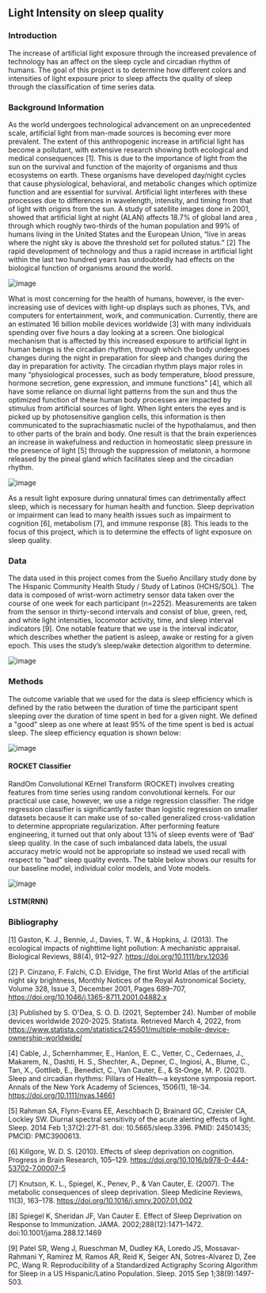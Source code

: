 ## Light Intensity on sleep quality

### Introduction

The increase of artificial light exposure through the increased prevalence of technology has an affect on the sleep cycle and circadian rhythm of humans. The goal of this project is to determine how different colors and intensities of light exposure prior to sleep affects the quality of sleep through the classification of time series data. 

### Background Information

As the world undergoes technological advancement on an unprecedented scale, artificial light from man-made sources is becoming ever more prevalent. The extent of this anthropogenic increase in artificial light has become a pollutant, with extensive research showing both ecological and medical consequences [1]. This is due to the importance of light from the sun on the survival and function of the majority of organisms and thus ecosystems on earth. These organisms have developed day/night cycles that cause physiological, behavioral, and metabolic changes which optimize function and are essential for survival. Artificial light interferes with these processes due to differences in wavelength, intensity, and timing from that of light with origins from the sun. A study of satellite images done in 2001, showed that artificial light at night (ALAN) affects 18.7% of global land area , through which roughly two-thirds of the human population and 99% of humans living in the United States and the European Union, “live in areas where the night sky is above the threshold set for polluted status.” [2] The rapid development of technology and thus a rapid increase in artificial light within the last two hundred years has undoubtedly had effects on the biological function of organisms around the world.

![image](https://user-images.githubusercontent.com/46830657/156947468-01a1c61e-f3b3-4166-a34b-cbec47b72c7f.png)

What is most concerning for the health of humans, however, is the ever-increasing use of devices with light-up displays such as phones, TVs, and computers for entertainment, work, and communication. Currently, there are an estimated 16 billion mobile devices worldwide [3] with many individuals spending over five hours a day looking at a screen. One biological mechanism that is affected by this increased exposure to artificial light in human beings is the circadian rhythm, through which the body undergoes changes during the night in preparation for sleep and changes during the day in preparation for activity. The circadian rhythm plays major roles in many “physiological processes, such as body temperature, blood pressure, hormone secretion, gene expression, and immune functions” [4], which all have some reliance on diurnal light patterns from the sun and thus the optimized function of these human body processes are impacted by stimulus from artificial sources of light. When light enters the eyes and is picked up by photosensitive ganglion cells, this information is then communicated to the suprachiasmatic nuclei of the hypothalamus, and then to other parts of the brain and body. One result is that the brain experiences an increase in wakefulness and reduction in homeostatic sleep pressure in the presence of light [5] through the suppression of melatonin, a hormone released by the pineal gland which facilitates sleep and the circadian rhythm. 

 ![image](https://user-images.githubusercontent.com/46830657/156948045-9edc7794-e503-419d-9c6e-5693a9c71495.png)
 
As a result light exposure during unnatural times can detrimentally affect sleep, which is necessary for human health and function. Sleep deprivation or impairment can lead to many health issues such as impairment to cognition [6], metabolism [7], and immune response [8]. This leads to the focus of this project, which is to determine the effects of light exposure on sleep quality.

### Data
The data used in this project comes from the Sueño Ancillary study done by The Hispanic Community Health Study / Study of Latinos (HCHS/SOL). The data is composed of wrist-worn actimetry sensor data taken over the course of one week for each participant (n=2252). Measurements are taken from the sensor in thirty-second intervals and consist of blue, green, red, and white light intensities, locomotor activity, time, and sleep interval indicators [9]. One notable feature that we use is the interval indicator, which describes whether the patient is asleep, awake or resting for a given epoch. This uses the study’s sleep/wake detection algorithm to determine.

![image](https://user-images.githubusercontent.com/46830657/157585465-e7683746-5a5c-4a01-a79f-d8ff56efaa51.png)

### Methods
The outcome variable that we used for the data is sleep efficiency which is defined by the ratio between the duration of time the participant spent sleeping over the duration of time spent in bed for a given night. We defined a "good" sleep as one where at least 95% of the time spent is bed is actual sleep. The sleep efficiency equation is shown below:

![image](https://user-images.githubusercontent.com/46830657/156948066-09b1a1f8-c9bb-41da-8336-2f682d9a8e29.png)

#### ROCKET Classifier
RandOm Convolutional KErnel Transform (ROCKET) involves creating features from time series using random convolutional kernels. For our practical use case, however, we use a ridge regression classifier. The ridge regression classifier is significantly faster than logistic regression on smaller datasets because it can make use of so-called generalized cross-validation to determine appropriate regularization. After performing feature engineering, it turned out that only about 13% of sleep events were of ‘Bad’ sleep quality. In the case of such imbalanced data labels, the usual accuracy metric would not be appropriate so instead we used recall with respect to "bad" sleep quality events. The table below shows our results for our baseline model, individual color models, and Vote models.

![image](https://user-images.githubusercontent.com/46830657/157774015-4b75f0c5-7a9a-4289-ac11-bcbad85310e9.png)

#### LSTM(RNN)


### Bibliography
[1] Gaston, K. J., Bennie, J., Davies, T. W., &amp; Hopkins, J. (2013). The ecological impacts of nighttime light pollution: A mechanistic appraisal. Biological Reviews, 88(4), 912–927. https://doi.org/10.1111/brv.12036 

[2] P. Cinzano, F. Falchi, C.D. Elvidge, The first World Atlas of the artificial night sky brightness, Monthly Notices of the Royal Astronomical Society, Volume 328, Issue 3, December 2001, Pages 689–707, https://doi.org/10.1046/j.1365-8711.2001.04882.x

[3] Published by S. O'Dea, S. O. D. (2021, September 24). Number of mobile devices worldwide 2020-2025. Statista. Retrieved March 4, 2022, from https://www.statista.com/statistics/245501/multiple-mobile-device-ownership-worldwide/ 

[4] Cable, J., Schernhammer, E., Hanlon, E. C., Vetter, C., Cedernaes, J., Makarem, N., Dashti, H. S., Shechter, A., Depner, C., Ingiosi, A., Blume, C., Tan, X., Gottlieb, E., Benedict, C., Van Cauter, E., &amp; St‐Onge, M. P. (2021). Sleep and circadian rhythms: Pillars of Health—a keystone symposia report. Annals of the New York Academy of Sciences, 1506(1), 18–34. https://doi.org/10.1111/nyas.14661 

[5] Rahman SA, Flynn-Evans EE, Aeschbach D, Brainard GC, Czeisler CA, Lockley SW. Diurnal spectral sensitivity of the acute alerting effects of light. Sleep. 2014 Feb 1;37(2):271-81. doi: 10.5665/sleep.3396. PMID: 24501435; PMCID: PMC3900613.

[6] Killgore, W. D. S. (2010). Effects of sleep deprivation on cognition. Progress in Brain Research, 105–129. https://doi.org/10.1016/b978-0-444-53702-7.00007-5 

[7] Knutson, K. L., Spiegel, K., Penev, P., &amp; Van Cauter, E. (2007). The metabolic consequences of sleep deprivation. Sleep Medicine Reviews, 11(3), 163–178. https://doi.org/10.1016/j.smrv.2007.01.002 

[8] Spiegel K, Sheridan JF, Van Cauter E. Effect of Sleep Deprivation on Response to Immunization. JAMA. 2002;288(12):1471–1472. doi:10.1001/jama.288.12.1469

[9] Patel SR, Weng J, Rueschman M, Dudley KA, Loredo JS, Mossavar-Rahmani Y, Ramirez M, Ramos AR, Reid K, Seiger AN, Sotres-Alvarez D, Zee PC, Wang R. Reproducibility of a Standardized Actigraphy Scoring Algorithm for Sleep in a US Hispanic/Latino Population. Sleep. 2015 Sep 1;38(9):1497-503. 


